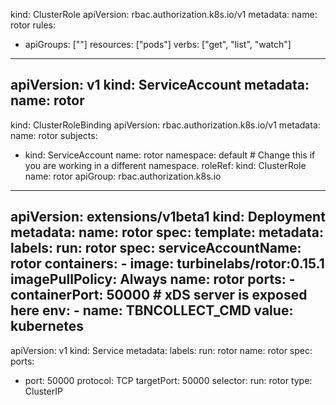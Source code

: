 kind: ClusterRole
apiVersion: rbac.authorization.k8s.io/v1
metadata:
  name: rotor
rules:
- apiGroups: [""]
  resources: ["pods"]
  verbs: ["get", "list", "watch"]
---
apiVersion: v1
kind: ServiceAccount
metadata:
  name: rotor
---
kind: ClusterRoleBinding
apiVersion: rbac.authorization.k8s.io/v1
metadata:
  name: rotor
subjects:
- kind: ServiceAccount
  name: rotor
  namespace: default # Change this if you are working in a different namespace.
roleRef:
  kind: ClusterRole
  name: rotor
  apiGroup: rbac.authorization.k8s.io
---
apiVersion: extensions/v1beta1
kind: Deployment
metadata:
  name: rotor
spec:
  template:
    metadata:
      labels:
        run: rotor
    spec:
      serviceAccountName: rotor
      containers:
      - image: turbinelabs/rotor:0.15.1
        imagePullPolicy: Always
        name: rotor
        ports:
          - containerPort: 50000 # xDS server is exposed here
        env:
        - name: TBNCOLLECT_CMD
          value: kubernetes
---
apiVersion: v1
kind: Service
metadata:
  labels:
    run: rotor
  name: rotor
spec:
  ports:
  - port: 50000
    protocol: TCP
    targetPort: 50000
  selector:
    run: rotor
  type: ClusterIP
